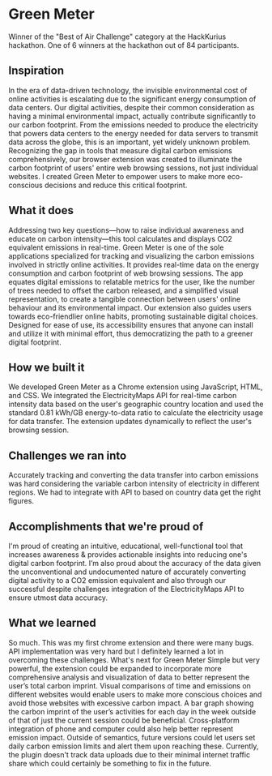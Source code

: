 # Green Meter

Winner of the "Best of Air Challenge" category at the HackKurius hackathon. One of 6 winners at the hackathon out of 84 participants.

## Inspiration

In the era of data-driven technology, the invisible environmental cost of online activities is escalating due to the significant energy consumption of data centers. Our digital activities, despite their common consideration as having a minimal environmental impact, actually contribute significantly to our carbon footprint. From the emissions needed to produce the electricity that powers data centers to the energy needed for data servers to transmit data across the globe, this is an important, yet widely unknown problem. Recognizing the gap in tools that measure digital carbon emissions comprehensively, our browser extension was created to illuminate the carbon footprint of users' entire web browsing sessions, not just individual websites. I created Green Meter to empower users to make more eco-conscious decisions and reduce this critical footprint.

## What it does

Addressing two key questions—how to raise individual awareness and educate on carbon intensity—this tool calculates and displays CO2 equivalent emissions in real-time. Green Meter is one of the sole applications specialized for tracking and visualizing the carbon emissions involved in strictly online activities. It provides real-time data on the energy consumption and carbon footprint of web browsing sessions. The app equates digital emissions to relatable metrics for the user, like the number of trees needed to offset the carbon released, and a simplified visual representation, to create a tangible connection between users' online behaviour and its environmental impact. Our extension also guides users towards eco-friendlier online habits, promoting sustainable digital choices. Designed for ease of use, its accessibility ensures that anyone can install and utilize it with minimal effort, thus democratizing the path to a greener digital footprint.

## How we built it

We developed Green Meter as a Chrome extension using JavaScript, HTML, and CSS. We integrated the ElectricityMaps API for real-time carbon intensity data based on the user's geographic country location and used the standard 0.81 kWh/GB energy-to-data ratio to calculate the electricity usage for data transfer. The extension updates dynamically to reflect the user's browsing session.

## Challenges we ran into

Accurately tracking and converting the data transfer into carbon emissions was hard considering the variable carbon intensity of electricity in different regions. We had to integrate with API to based on country data get the right figures.

## Accomplishments that we're proud of

I'm proud of creating an intuitive, educational, well-functional tool that increases awareness & provides actionable insights into reducing one's digital carbon footprint. I’m also proud about the accuracy of the data given the unconventional and undocumented nature of accurately converting digital activity to a CO2 emission equivalent and also through our successful despite challenges integration of the ElectricityMaps API to ensure utmost data accuracy.

## What we learned

So much. This was my first chrome extension and there were many bugs. API implementation was very hard but I definitely learned a lot in overcoming these challenges. What's next for Green Meter Simple but very powerful, the extension could be expanded to incorporate more comprehensive analysis and visualization of data to better represent the user’s total carbon imprint. Visual comparisons of time and emissions on different websites would enable users to make more conscious choices and avoid those websites with excessive carbon impact. A bar graph showing the carbon imprint of the user’s activities for each day in the week outside of that of just the current session could be beneficial. Cross-platform integration of phone and computer could also help better represent emission impact. Outside of semantics, future versions could let users set daily carbon emission limits and alert them upon reaching these. Currently, the plugin doesn't track data uploads due to their minimal internet traffic share which could certainly be something to fix in the future.
